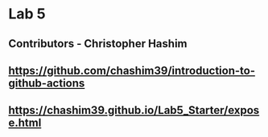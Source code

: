 # Lab 5

## Contributors - Christopher Hashim
## https://github.com/chashim39/introduction-to-github-actions
## https://chashim39.github.io/Lab5_Starter/expose.html
